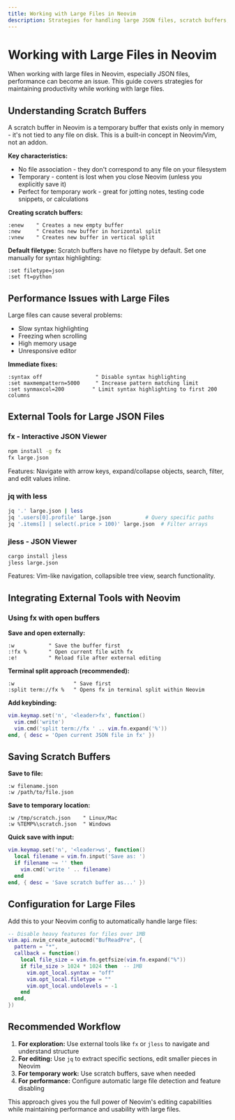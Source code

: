 ```yaml
---
title: Working with Large Files in Neovim
description: Strategies for handling large JSON files, scratch buffers, and external tools in Neovim.
---
```


# Working with Large Files in Neovim

When working with large files in Neovim, especially JSON files, performance can become an issue. This guide covers strategies for maintaining productivity while working with large files.

## Understanding Scratch Buffers

A scratch buffer in Neovim is a temporary buffer that exists only in memory - it's not tied to any file on disk. This is a built-in concept in Neovim/Vim, not an addon.

**Key characteristics:**

- No file association - they don't correspond to any file on your filesystem
- Temporary - content is lost when you close Neovim (unless you explicitly save it)
- Perfect for temporary work - great for jotting notes, testing code snippets, or calculations

**Creating scratch buffers:**

```vim
:enew    " Creates a new empty buffer
:new     " Creates new buffer in horizontal split
:vnew    " Creates new buffer in vertical split
```

**Default filetype:** Scratch buffers have no filetype by default. Set one manually for syntax highlighting:

```vim
:set filetype=json
:set ft=python
```

## Performance Issues with Large Files

Large files can cause several problems:

- Slow syntax highlighting
- Freezing when scrolling
- High memory usage
- Unresponsive editor

**Immediate fixes:**

```vim
:syntax off                 " Disable syntax highlighting
:set maxmempattern=5000     " Increase pattern matching limit
:set synmaxcol=200         " Limit syntax highlighting to first 200 columns
```

## External Tools for Large JSON Files

### fx - Interactive JSON Viewer

```bash
npm install -g fx
fx large.json
```

Features: Navigate with arrow keys, expand/collapse objects, search, filter, and edit values inline.

### jq with less

```bash
jq '.' large.json | less
jq '.users[0].profile' large.json           # Query specific paths
jq '.items[] | select(.price > 100)' large.json  # Filter arrays
```

### jless - JSON Viewer

```bash
cargo install jless
jless large.json
```

Features: Vim-like navigation, collapsible tree view, search functionality.

## Integrating External Tools with Neovim

### Using fx with open buffers

**Save and open externally:**

```vim
:w           " Save the buffer first
:!fx %       " Open current file with fx
:e!          " Reload file after external editing
```

**Terminal split approach (recommended):**

```vim
:w                   " Save first
:split term://fx %   " Opens fx in terminal split within Neovim
```

**Add keybinding:**

```lua
vim.keymap.set('n', '<leader>fx', function()
  vim.cmd('write')
  vim.cmd('split term://fx ' .. vim.fn.expand('%'))
end, { desc = 'Open current JSON file in fx' })
```

## Saving Scratch Buffers

**Save to file:**

```vim
:w filename.json
:w /path/to/file.json
```

**Save to temporary location:**

```vim
:w /tmp/scratch.json    " Linux/Mac
:w %TEMP%\scratch.json  " Windows
```

**Quick save with input:**

```lua
vim.keymap.set('n', '<leader>ws', function()
  local filename = vim.fn.input('Save as: ')
  if filename ~= '' then
    vim.cmd('write ' .. filename)
  end
end, { desc = 'Save scratch buffer as...' })
```

## Configuration for Large Files

Add this to your Neovim config to automatically handle large files:

```lua
-- Disable heavy features for files over 1MB
vim.api.nvim_create_autocmd("BufReadPre", {
  pattern = "*",
  callback = function()
    local file_size = vim.fn.getfsize(vim.fn.expand("%"))
    if file_size > 1024 * 1024 then  -- 1MB
      vim.opt_local.syntax = "off"
      vim.opt_local.filetype = ""
      vim.opt_local.undolevels = -1
    end
  end,
})
```

## Recommended Workflow

1. **For exploration:** Use external tools like `fx` or `jless` to navigate and understand structure
2. **For editing:** Use `jq` to extract specific sections, edit smaller pieces in Neovim
3. **For temporary work:** Use scratch buffers, save when needed
4. **For performance:** Configure automatic large file detection and feature disabling

This approach gives you the full power of Neovim's editing capabilities while maintaining performance and usability with large files.
